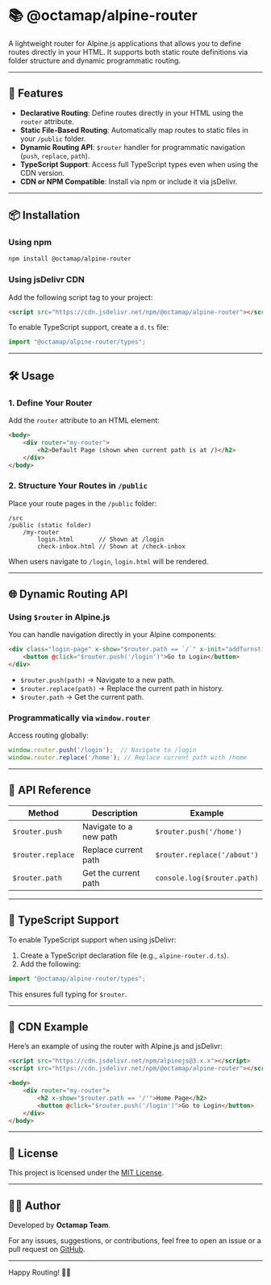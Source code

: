 # 📚 **@octamap/alpine-router**

A lightweight router for Alpine.js applications that allows you to define routes directly in your HTML. It supports both static route definitions via folder structure and dynamic programmatic routing.

---

## 🚀 **Features**

- **Declarative Routing**: Define routes directly in your HTML using the `router` attribute.  
- **Static File-Based Routing**: Automatically map routes to static files in your `/public` folder.  
- **Dynamic Routing API**: `$router` handler for programmatic navigation (`push`, `replace`, `path`).  
- **TypeScript Support**: Access full TypeScript types even when using the CDN version.  
- **CDN or NPM Compatible**: Install via npm or include it via jsDelivr.  

---

## 📦 **Installation**

### **Using npm**
```bash
npm install @octamap/alpine-router
```

### **Using jsDelivr CDN**
Add the following script tag to your project:
```html
<script src="https://cdn.jsdelivr.net/npm/@octamap/alpine-router"></script>
```

To enable TypeScript support, create a `d.ts` file:
```ts
import "@octamap/alpine-router/types";
```

---

## 🛠️ **Usage**

### **1. Define Your Router**

Add the `router` attribute to an HTML element:

```html
<body>
    <div router="my-router">
        <h2>Default Page (shown when current path is at /)</h2>      
    </div>
</body>
```

### **2. Structure Your Routes in `/public`**

Place your route pages in the `/public` folder:

```
/src
/public (static folder)
    /my-router
        login.html       // Shown at /login
        check-inbox.html // Shown at /check-inbox
```

When users navigate to `/login`, `login.html` will be rendered.

---

## 🌐 **Dynamic Routing API**

### **Using `$router` in Alpine.js**

You can handle navigation directly in your Alpine components:

```html
<div class="login-page" x-show="$router.path == `/`" x-init="addTurnstile">
    <button @click="$router.push('/login')">Go to Login</button>
</div>
```

- `$router.push(path)` → Navigate to a new path.  
- `$router.replace(path)` → Replace the current path in history.  
- `$router.path` → Get the current path.  

### **Programmatically via `window.router`**

Access routing globally:

```js
window.router.push('/login');  // Navigate to /login
window.router.replace('/home'); // Replace current path with /home
```

---

## 📘 **API Reference**

| Method            | Description            | Example                     |
| ----------------- | ---------------------- | --------------------------- |
| `$router.push`    | Navigate to a new path | `$router.push('/home')`     |
| `$router.replace` | Replace current path   | `$router.replace('/about')` |
| `$router.path`    | Get the current path   | `console.log($router.path)` |

---

## 📑 **TypeScript Support**

To enable TypeScript support when using jsDelivr:
1. Create a TypeScript declaration file (e.g., `alpine-router.d.ts`).
2. Add the following:
```ts
import "@octamap/alpine-router/types";
```

This ensures full typing for `$router`.

---

## 🔗 **CDN Example**

Here’s an example of using the router with Alpine.js and jsDelivr:

```html
<script src="https://cdn.jsdelivr.net/npm/alpinejs@3.x.x"></script>
<script src="https://cdn.jsdelivr.net/npm/@octamap/alpine-router"></script>

<body>
    <div router="my-router">
        <h2 x-show="$router.path == '/'">Home Page</h2>
        <button @click="$router.push('/login')">Go to Login</button>
    </div>
</body>
```

---

## 📄 **License**

This project is licensed under the [MIT License](LICENSE).

---

## 🧑‍💻 **Author**

Developed by **Octamap Team**.

For any issues, suggestions, or contributions, feel free to open an issue or a pull request on [GitHub](https://github.com/octamap/alpine-router).

---

Happy Routing! 🚦✨